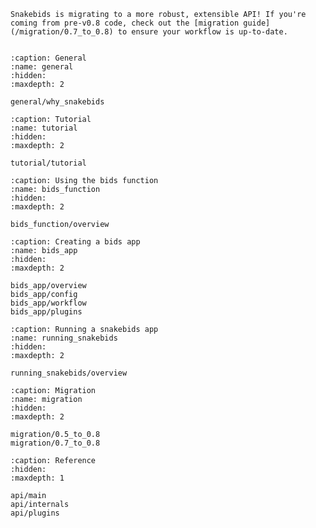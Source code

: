 ```{warning}
Snakebids is migrating to a more robust, extensible API! If you're coming from pre-v0.8 code, check out the [migration guide](/migration/0.7_to_0.8) to ensure your workflow is up-to-date.
```

```{include} ../README.md
```


```{toctree}
:caption: General
:name: general
:hidden:
:maxdepth: 2

general/why_snakebids
```

```{toctree}
:caption: Tutorial
:name: tutorial
:hidden:
:maxdepth: 2

tutorial/tutorial
```

```{toctree}
:caption: Using the bids function
:name: bids_function
:hidden:
:maxdepth: 2

bids_function/overview
```

```{toctree}
:caption: Creating a bids app
:name: bids_app
:hidden:
:maxdepth: 2

bids_app/overview
bids_app/config
bids_app/workflow
bids_app/plugins
```

```{toctree}
:caption: Running a snakebids app
:name: running_snakebids
:hidden:
:maxdepth: 2

running_snakebids/overview
```

```{toctree}
:caption: Migration
:name: migration
:hidden:
:maxdepth: 2

migration/0.5_to_0.8
migration/0.7_to_0.8
```

```{toctree}
:caption: Reference
:hidden:
:maxdepth: 1

api/main
api/internals
api/plugins
```
